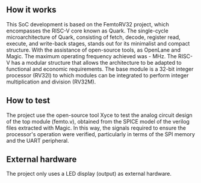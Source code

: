 <!---

This file is used to generate your project datasheet. Please fill in the information below and delete any unused
sections.

You can also include images in this folder and reference them in the markdown. Each image must be less than
512 kb in size, and the combined size of all images must be less than 1 MB.
-->

## How it works

This SoC development is based on the FemtoRV32 project, which encompasses the RISC-V core known as Quark. The single-cycle microarchitecture of Quark, consisting of fetch, decode, register read, execute, and write-back stages, stands out for its minimalist and compact structure. With the assistance of open-source tools, as OpenLane and Magic. The maximum operating frequency achieved was - MHz. The RISC-V has a modular structure that allows the architecture to be adapted to functional and economic requirements. The base module is a 32-bit integer processor (RV32I) to which modules can be integrated to perform integer multiplication and division (RV32M).

## How to test

The project use the open-source tool Xyce to test the analog circuit design of the top module (femto.v), obtained from the SPICE model of the verilog files extracted with Magic. In this way, the signals required to ensure the processor's operation were verified, particularly in terms of the SPI memory and the UART peripheral.

## External hardware

The project only uses a LED display (output) as external hardware.
